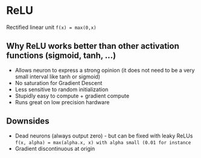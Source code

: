 # ReLU

Rectified linear unit `f(x) = max(0,x)`

## Why ReLU works better than other activation functions (sigmoid, tanh, ...)

* Allows neuron to express a strong opinion (it does not need to be a very small interval like tanh or sigmoid)
* No saturation for Gradient Descent
* Less sensitive to random initialization
* Stupidly easy to compute + gradient compute
* Runs great on low precision hardware

## Downsides

* Dead neurons (always output zero) - but can be fixed with leaky ReLUs `f(x, alpha) = max(alpha.x, x) with alpha small (0.01 for instance`
* Gradient discontinuous at origin
